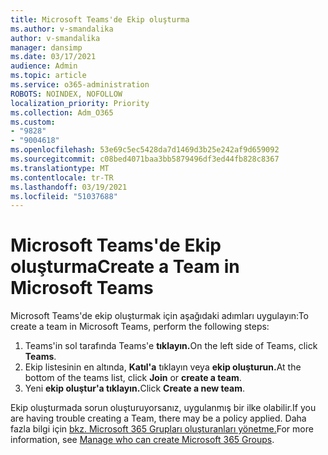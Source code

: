 ```yaml
---
title: Microsoft Teams'de Ekip oluşturma
ms.author: v-smandalika
author: v-smandalika
manager: dansimp
ms.date: 03/17/2021
audience: Admin
ms.topic: article
ms.service: o365-administration
ROBOTS: NOINDEX, NOFOLLOW
localization_priority: Priority
ms.collection: Adm_O365
ms.custom:
- "9828"
- "9004618"
ms.openlocfilehash: 53e69c5ec5428da7d1469d3b25e242af9d659092
ms.sourcegitcommit: c08bed4071baa3bb5879496df3ed44fb828c8367
ms.translationtype: MT
ms.contentlocale: tr-TR
ms.lasthandoff: 03/19/2021
ms.locfileid: "51037688"
---
```

# <a name="create-a-team-in-microsoft-teams"></a><span data-ttu-id="a7bfa-102">Microsoft Teams'de Ekip oluşturma</span><span class="sxs-lookup"><span data-stu-id="a7bfa-102">Create a Team in Microsoft Teams</span></span>

<span data-ttu-id="a7bfa-103">Microsoft Teams'de ekip oluşturmak için aşağıdaki adımları uygulayın:</span><span class="sxs-lookup"><span data-stu-id="a7bfa-103">To create a team in Microsoft Teams, perform the following steps:</span></span>

1. <span data-ttu-id="a7bfa-104">Teams'in sol tarafında Teams'e **tıklayın.**</span><span class="sxs-lookup"><span data-stu-id="a7bfa-104">On the left side of Teams, click **Teams**.</span></span>
2. <span data-ttu-id="a7bfa-105">Ekip listesinin en altında, **Katıl'a** tıklayın veya **ekip oluşturun.**</span><span class="sxs-lookup"><span data-stu-id="a7bfa-105">At the bottom of the teams list, click **Join** or **create a team**.</span></span>
3. <span data-ttu-id="a7bfa-106">Yeni **ekip oluştur'a tıklayın.**</span><span class="sxs-lookup"><span data-stu-id="a7bfa-106">Click **Create a new team**.</span></span>

<span data-ttu-id="a7bfa-107">Ekip oluşturmada sorun oluşturuyorsanız, uygulanmış bir ilke olabilir.</span><span class="sxs-lookup"><span data-stu-id="a7bfa-107">If you are having trouble creating a Team, there may be a policy applied.</span></span> <span data-ttu-id="a7bfa-108">Daha fazla bilgi için [bkz. Microsoft 365 Grupları oluşturanları yönetme.](https://docs.microsoft.com/microsoft-365/solutions/manage-creation-of-groups)</span><span class="sxs-lookup"><span data-stu-id="a7bfa-108">For more information, see [Manage who can create Microsoft 365 Groups](https://docs.microsoft.com/microsoft-365/solutions/manage-creation-of-groups).</span></span>